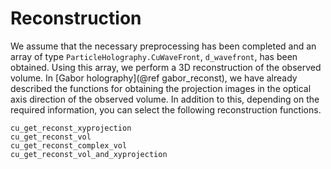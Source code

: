 # Reconstruction

We assume that the necessary preprocessing has been completed and an array of type `ParticleHolography.CuWaveFront`, `d_wavefront`, has been obtained. Using this array, we perform a 3D reconstruction of the observed volume. In [Gabor holography](@ref gabor_reconst), we have already described the functions for obtaining the projection images in the optical axis direction of the observed volume. In addition to this, depending on the required information, you can select the following reconstruction functions.


```@docs
cu_get_reconst_xyprojection
cu_get_reconst_vol
cu_get_reconst_complex_vol
cu_get_reconst_vol_and_xyprojection
```